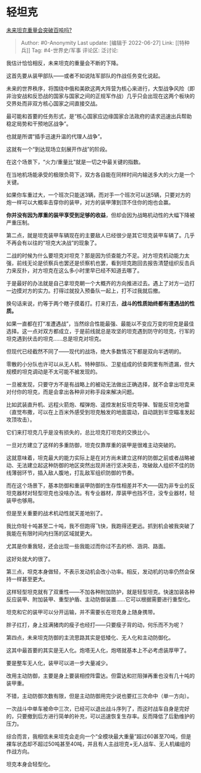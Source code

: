 # 轻坦克
[未来坦克重量会突破百吨吗?](https://www.zhihu.com/question/27939784/answer/2546594814)

> Author: #0-Anonymity
> Last update: [编辑于 2022-06-27]
> Link: [[特种兵]]
> Tag: #4-世界史/军事
> 评论区:
> 泛讨论:

我估计恰恰相反，未来坦克的重量会不断的下降。

这首先要从装甲部队——或者不如说陆军部队的作战任务变化说起。

未来的世界秩序，将围绕中俄和美欧这两大阵营为核心来进行，大型战争风险（即非治安战和反恐战的国家与国家之间的正规军作战）几乎只会出现在这两个板块的交界处而非双方核心国家之间直接交战。

最可能和首要的任务形式，是“核心国家应边缘国家合法政府的请求迅速出兵帮助稳定局势和干预地区战争”。

也就是所谓“插手迅速升温的代理人战争”。

这就有一个“到达现场立刻展开作战”的阶段。

在这个场景下，“火力/重量比”就是一切之中最关键的指数。

在当地机场能承受的极限负荷下，双方各自能在同样时间内输送多大的火力是一个关键。

如果你车重过大，一个班次只能送3辆，而对手一个班次可以送5辆，只要对方的炮一样可以大概率击穿你的装甲，对方的装甲薄到顶不住你的炮也会赢。

**你并没有因为厚重的装甲享受到足够的收益**，但却会因为战略机动性的大幅下降被严重压制。

第二点，就是坦克装甲车辆现在的主要敌人已经很少是其它坦克装甲车辆了。几乎不再会有以往的“坦克大决战”的现象了。

二战的时候为什么要坦克对坦克？那是因为侦查能力不足。对方坦克机动能力太强，前线无论是侦察兵也罢还是侦察机也罢，看到坦克跑回去报告清楚组织反击兵力来反扑，对方坦克在这么多小时里早已经不知道去哪了。

于是最好的办法就是自己拿坦克朝一个大概齐的方向推进过去。遇上了对方一边打一边摸对方的实力。打得过就投入预备队一起上，打不过我就后撤。

换句话来说，约等于两个瞎子摸着打。打来打去，**战斗的性质始终都有遭遇战的性质。**

如果一直都在打“准遭遇战”，当然综合性能最强、最能以不变应万变的坦克是最佳选择。这一点对双方都成立，于是前线就总是攻坚的坦克遇到防守的坦克，行军的坦克遇到伏击的坦克……总是坦克对坦克。

但现代已经截然不同了——现代的战场，绝大多数情况下都是双向半透明的。

零散的小分队也许可以从无人机、特种部队、卫星组成的侦查网里有所遗漏，但大规模的坦克调动是不太可能不被发现的。

一旦被发现，只要守方不是有战略上的被动无法做出正确选择，就不会拿出坦克来对付你的坦克，而是会拿出各种非对称手段来解决问题。

比如武装直升机、远程火箭炮、榴弹炮、遥控发射反坦克导弹、智能反坦克地雷（直觉布撒，可以在上百米外感受到坦克触发的地面震动，自动跳到半空瞄准发起攻顶攻击）。

它们来打坦克几乎是没有损失的，总比坦克打坦克的交换比小。

一旦对方建立了这样的多重防御，坦克仅靠厚重的装甲是很难主动突破的。

这就意味着，坦克最大的能力实际上是在对方尚未建立这样的防御之前或者战略被动、无法建立起这种防御的地区突然出现并进行坚决突击，攻破敌人组织不佳的防线薄弱环节，插入敌人腹地，打乱敌军组织防御的节奏。

而在这个场景下，基本防御和重装甲防御的生存性相差并不大——因为非专业的反坦克器材对轻型坦克也没啥办法。有专业器材，厚装甲也挡不住，没专业器材，轻装甲也够用。

但是至关重要的战术机动性就天差地别了。

我比你轻十吨甚至二十吨，我不但跑得飞快，我跑得还更远。抓到机会被我突破了我能在有限时间内扫荡的区域就更大。

尤其是你重我轻，还会出现一些我能过而你过不去的桥、涵洞、路面。

这好处就大的很了。

第三点，坦克本身做轻，不表示发动机会改小功率。相反，发动机的功率仍然会保持一样甚至更大。

这样轻型坦克就有了双重性——不加各种附加防护，就是轻型坦克。快速加装各种反应装甲、附加装甲、重型护盾、主动防御装置……它可以根据需要进行重型化。

坦克和它的装甲可以分开运输，并不需要长在坦克身上随身携带。

胖子扛打，身上挂满猪肉的瘦子也经打——只要瘦子背的动，何乐而不为呢？

第四点，未来坦克防御的主流思路其实是低矮化、无人化和主动防御化。

这其中最首要的其实是无人化。炮塔无人化，炮塔就基本上不必考虑装厚甲了。

要是整车无人化，装甲可以进一步大量减少。

改用主动防御，主要是身上要装相控阵雷达。但雷达和拦阻弹再重也没有几十吨的装甲重。

不错，主动防御次数有限，但是主动防御用完少说也要扛三次命中（单一方向）。

一次战斗中单车被命中三次，已经可以退出战斗序列了，而这时战车自身是完好的，只要撤到后方进行简单的补充，可以迅速恢复生存率。反而降低了后勤维护的压力。

综合而言，我相信未来坦克会走向一个“全模块最大重量”超过60甚至70吨，但是裸车状态却不超过50吨甚至40吨，并且有人主战坦克+无人战车、无人机编组的作战方向。

坦克本身会轻型化。
